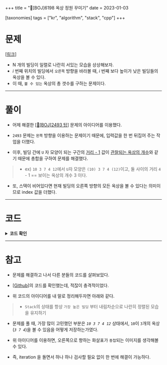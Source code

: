 +++
title = "📕[BOJ]6198 옥상 정원 꾸미기"
date = 2023-01-03

[taxonomies]
tags = ["kr", "algorithm", "stack", "cpp"]
+++

# 문제
[[링크](https://www.acmicpc.net/problem/6198)]

- N 개의 빌딩이 일렬로 나란히 서있는 모습을 상상해보자. 
- $i$ 번째 위치의 빌딩에서 `오른쪽` 방향을 바라볼 때, $i$ 번째 보다 높이가 낮은 빌딩들의 옥상을 볼 수 있다.
- 이 때, `볼 수 있는` 옥상의 총 갯수를 구하는 문제이다.

---

# 풀이

- 어제 해결한 [[📕[BOJ]2493 탑](https://c0np4nn4.github.io/closed-book-boj-2493/)] 문제의 아이디어를 이용했다.

- `2493` 문제는 `왼쪽` 방향을 이용하는 문제이기 때문에, 입력값을 한 번 뒤집어 주는 작업을 더했다.

- 이후, 빌딩 간에 `U` 자 모양이 되는 구간의 <u>거리 - 1</u> 값이 <u>관찰되는 옥상의 개수</u>와 같기 때문에 총합을 구하여 문제를 해결했다.

> - ex) `10 3 7 4 12`에서 `U`자 모양은 `(10) 3 7 4 (12)`이고, 둘 사이의 거리 `4` - 1 == 보이는 옥상의 개수 3 이다.

- 또, 스택이 비어있다면 현재 빌딩의 오른쪽 방향의 모든 옥상을 볼 수 있다는 의미이므로 index 값을 더했다.

---

# 코드

<details style="cursor:pointer">
  <summary style="font-weight:bold">
  코드 확인 
  </summary>
  <p>

  ```cpp, linenos
  #include <iostream>
  #include <stack>

  using namespace std;
  using ll=long long;

  stack<pair<ll, ll>> st;
  stack<ll> rev;

  ll sum;

  int main() {
    ios::sync_with_stdio(false);
    cin.tie(0);

    int n;
    cin >> n;

    for (int i = 0; i < n; i++) {
      ll height;
      cin >> height;

      rev.push(height);

    }

    for(ll i = 0; i < n && !rev.empty(); i++) {
      ll height = rev.top();
      rev.pop();

      if (st.empty()) {
        // cout << "[+1] h: " << height << ", add: "  << i << endl;

        // sum += 0;

        st.push(make_pair(i, height));
      } else {
        while (!st.empty() && st.top().second < height) {
          st.pop();
        }

        if (st.empty()) {
          // cout << "[+2] h: " << height << ", add: "  << i << endl;

          sum += i;

          st.push(make_pair(i, height));
        } else {
          // cout << "[+3] h: " << height << ", add: "  << i - st.top().first - 1<< endl;

          sum += (i - st.top().first - 1);

          st.push(make_pair(i, height));
        }
      }

    }
    cout << sum << '\n';

    return 0;
  }
  ```
  </p>
</details>

---

# 참고

- 문제를 해결하고 나서 다른 분들의 코드를 살펴보았다.

- [[Github](https://github.com/encrypted-def/basic-algo-lecture/blob/master/0x05/solutions/6198.cpp)]의 코드를 확인했는데, 적잖이 충격적이었다.

- 위 코드의 아이디어를 내 말로 정리해두자면 아래와 같다.

> - `Stack`의 상태를 항상 `가장 높은 빌딩` 부터 내림차순으로 나란히 정렬된 모습을 유지하기

- 문제를 풀 때, 가장 많이 고민했던 부분은 *`10 3 7 4 12`* 상태에서, `10`이 `3`개의 옥상(*`3 7 4`*)을 볼 수 있음을 어떻게 저장하는가였다.

- 위 아이디어를 이용하면, 오른쪽으로 향하는 화살표가 `중첩`되는 이미지를 생각해볼 수 있다.

- 즉, iteration 을 돌면서 하나 하나 검사할 필요 없이 한 번에 해결이 가능하다.


<!-- Math rendering -->
<script src='https://cdnjs.cloudflare.com/ajax/libs/mathjax/2.7.5/latest.js?config=TeX-MML-AM_CHTML' async></script>
<script type="text/x-mathjax-config">
MathJax.Hub.Config({
  tex2jax: {
    inlineMath: [['$','$'], ['\\(','\\)']]
  },
  TeX: {
    extensions: ["AMSmath.js"],
  }
});
</script>
<!-- Math rendering -->
